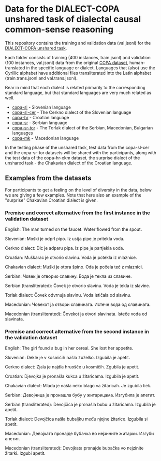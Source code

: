 # Data for the DIALECT-COPA unshared task of dialectal causal common-sense reasoning

This repository contains the training and validation data (val.jsonl) for the [DIALECT-COPA unshared task](https://sites.google.com/view/vardial-2024/shared-tasks/dialect-copa?authuser=0).

Each folder consists of training (400 instances, train.jsonl) and validation (100 instances, val.jsonl) data from the original [COPA dataset](https://people.ict.usc.edu/~gordon/copa.html), human-translated in the specific language or dialect. Languages that (also) use the Cyrillic alphabet have additional files transliterated into the Latin alphabet (train.trans.jsonl and val.trans.jsonl).

Bear in mind that each dialect is related primarily to the corresponding standard language, but that standard languages are very much related as well.

- [copa-sl](copa-sl/) - Slovenian language
- [copa-sl-cer](copa-sl-cer/) - The Cerkno dialect of the Slovenian language
- [copa-hr](copa-hr/) - Croatian language
- [copa-sr](copa-sr/) - Serbian language
- [copa-sr-tor](copa-sr-tor/) - The Torlak dialect of the Serbian, Macedonian, Bulgarian languages
- [copa-mk](copa-mk/) - Macedonian language

In the testing phase of the unshared task, test data from the copa-sl-cer and the copa-sr-tor datasets will be shared with the participants, along with the test data of the copa-hr-ckm dataset, the surprise dialect of the unshared task - the Chakavian dialect of the Croatian language.

## Examples from the datasets

For participants to get a feeling on the level of diversity in the data, below we are giving a few examples. Note that here also an example of the "surprise" Chakavian Croatian dialect is given.

### Premise and correct alternative from the first instance in the validation dataset

English: The man turned on the faucet. Water flowed from the spout.

Slovenian: Moški je odprl pipo. Iz ustja pipe je pritekla voda.

Cerkno dialect: Dic je adparu pipa. Iz pipe je partjekla uoda.

Croatian: Muškarac je otvorio slavinu. Voda je potekla iz mlaznice.

Chakavian dialect: Muški je otpra špino. Oda je počela teć z mlaznici.

Serbian: Човек је отворио славину. Вода је текла из славине.

Serbian (transliterated): Čovek je otvorio slavinu. Voda je tekla iz slavine.

Torlak dialect: Čovek odvrnuja slavinu. Voda ističala od slavinu.

Macedonian: Човекот ја отвори славината. Истече вода од славината.

Macedonian (transliterated): Čovekot ja otvori slavinata. Isteče voda od slavinata.

### Premise and correct alternative from the second instance in the validation dataset

English: The girl found a bug in her cereal. She lost her appetite.

Slovenian: Dekle je v kosmičih našlo žuželko. Izgubila je apetit.

Cerkno dialect: Zjala je najdla hruošče u kosmičih. Zgubila je apetit.

Croatian: Djevojka je pronašla kukca u žitaricama. Izgubila je apetit.

Chakavian dialect: Mlada je našla neko blago va žitaricah. Je zgubila tiek.

Serbian: Девојчица је пронашла бубу у житарицама. Изгубила је апетит.

Serbian (transliterated): Devojčica je pronašla bubu u žitaricama. Izgubila je apetit.

Torlak dialect: Devojčica našla bubaljku među njojne žitarice. Izgubila si apetit.

Macedonian: Девојката пронајде бубачка во нејзините житарки. Изгуби апетит.

Macedonian (transliterated): Devojkata pronajde bubačka vo nejzinite žitarki. Izgubi apetit.
